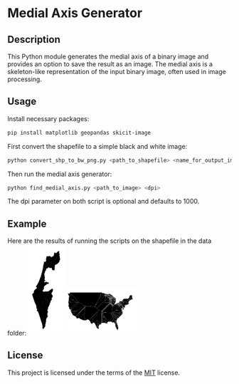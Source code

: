 # Medial Axis Generator

## Description

This Python module generates the medial axis of a binary image and provides an option to save the result as an image. The medial axis is a skeleton-like representation of the input binary image, often used in image processing.

## Usage
Install necessary packages:
```bash
pip install matplotlib geopandas skicit-image
```

First convert the shapefile to a simple black and white image:
```bash
python convert_shp_to_bw_png.py <path_to_shapefile> <name_for_output_image> <dpi>
```

Then run the medial axis generator:
```bash
python find_medial_axis.py <path_to_image> <dpi>
```

The dpi parameter on both script is optional and defaults to 1000.

## Example
Here are the results of running the scripts on the shapefile in the data folder:
<img src="./medial_axis_israel.png" width="80">
<img src="./medial_axis_usa.png" width="160">

## License
This project is licensed under the terms of the [MIT](https://choosealicense.com/licenses/mit/) license.
